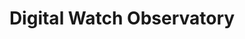 ---
facebook: https://facebook.com/digwatchworld
instagram: https://instagram.com/digwatchworld
linkedin: https://linkedin.com/company/92847673
logohandle: digwatch
sort: digwatch
title: Digital Watch Observatory
twitter: https://x.com/DigWatchWorld
website: https://dig.watch/
---